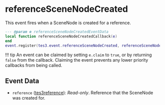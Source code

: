 <!---
	This file is autogenerated. Do not edit this file manually. Your changes will be ignored.
	More information: https://github.com/MWSE/MWSE/tree/master/docs
-->

# referenceSceneNodeCreated
<div class="search_terms" style="display: none">referencescenenodecreated</div>

This event fires when a SceneNode is created for a reference.

```lua
--- @param e referenceSceneNodeCreatedEventData
local function referenceSceneNodeCreatedCallback(e)
end
event.register(tes3.event.referenceSceneNodeCreated, referenceSceneNodeCreatedCallback)
```

!!! tip
	An event can be claimed by setting `e.claim` to `true`, or by returning `false` from the callback. Claiming the event prevents any lower priority callbacks from being called.

## Event Data

* `reference` ([tes3reference](../../types/tes3reference)): *Read-only*. Reference that the SceneNode was created for.

